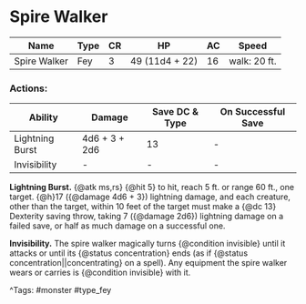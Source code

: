 # Spire Walker

| Name | Type | CR | HP | AC | Speed |
|------|------|----|----|----|-------|
| Spire Walker | Fey | 3 | 49 (11d4 + 22) | 16 | walk: 20 ft. |

### Actions:

| Ability | Damage | Save DC & Type | On Successful Save |
|---------|--------|----------------|--------------------|
| Lightning Burst | 4d6 + 3 + 2d6 | 13 | - |
| Invisibility | - | - | - |


**Lightning Burst.** {@atk ms,rs} {@hit 5} to hit, reach 5 ft. or range 60 ft., one target. {@h}17 ({@damage 4d6 + 3}) lightning damage, and each creature, other than the target, within 10 feet of the target must make a {@dc 13} Dexterity saving throw, taking 7 ({@damage 2d6}) lightning damage on a failed save, or half as much damage on a successful one.

**Invisibility.** The spire walker magically turns {@condition invisible} until it attacks or until its {@status concentration} ends (as if {@status concentration||concentrating} on a spell). Any equipment the spire walker wears or carries is {@condition invisible} with it.

^Tags: #monster #type_fey